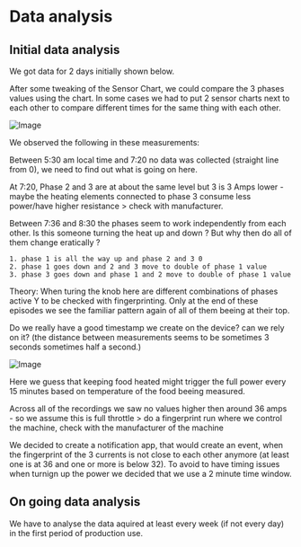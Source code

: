 # Data analysis

## Initial data analysis

We got data for 2 days initially shown below.

After some tweaking of the Sensor Chart, we could compare the 3 phases values using the chart. In some cases we had to put 2 sensor charts next to each other to compare different times for the same thing with each other.

![Image]("feb7morning.png")

We observed the following in these measurements:

Between 5:30 am local time and 7:20 no data was collected (straight line from 0), we need to find out what is going on here.

At 7:20, Phase 2 and 3 are at about the same level but 3 is 3 Amps lower - maybe the heating elements connected to phase 3 consume less power/have higher resistance > check with manufacturer.

Between 7:36 and 8:30 the phases seem to work independently from each other. 
Is this someone turning the heat up and down ?
But why then do all of them change eratically ?

	1. phase 1 is all the way up and phase 2 and 3 0
	2. phase 1 goes down and 2 and 3 move to double of phase 1 value
	3. phase 3 goes down and phase 1 and 2 move to double of phase 1 value

Theory: When turing the knob here are different combinations of phases active Y to be checked with fingerprinting.
Only at the end of these episodes we see the familiar pattern again of all of them beeing at their top.

Do we really have a good timestamp we create on the device? can we rely on it? (the distance between measurements seems to be sometimes 3 seconds sometimes half a second.)

![Image]("feb7aroundnoon.png")

Here we guess that keeping food heated might trigger the full power every 15 minutes based on temperature of the food beeing measured.

Across all of the recordings we saw no values higher then around 36 amps - so we assume this is full throttle > do a fingerprint run where we control the machine, check with the manufacturer of the machine

We decided to create a notification app, that would create an event, when the fingerprint of the 3 currents is not close to each other anymore (at least one is at 36 and one or more is below 32). To avoid to have timing issues when turnign up the power we decided that we use a 2 minute time window.

## On going data analysis

We have to analyse the data aquired at least every week (if not every day) in the first period of production use.
